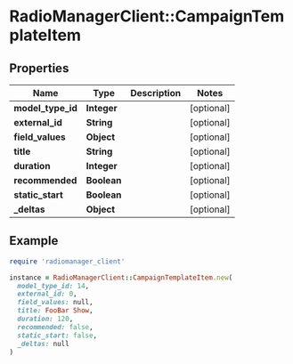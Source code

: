 # RadioManagerClient::CampaignTemplateItem

## Properties

| Name | Type | Description | Notes |
| ---- | ---- | ----------- | ----- |
| **model_type_id** | **Integer** |  | [optional] |
| **external_id** | **String** |  | [optional] |
| **field_values** | **Object** |  | [optional] |
| **title** | **String** |  | [optional] |
| **duration** | **Integer** |  | [optional] |
| **recommended** | **Boolean** |  | [optional] |
| **static_start** | **Boolean** |  | [optional] |
| **_deltas** | **Object** |  | [optional] |

## Example

```ruby
require 'radiomanager_client'

instance = RadioManagerClient::CampaignTemplateItem.new(
  model_type_id: 14,
  external_id: 0,
  field_values: null,
  title: FooBar Show,
  duration: 120,
  recommended: false,
  static_start: false,
  _deltas: null
)
```

